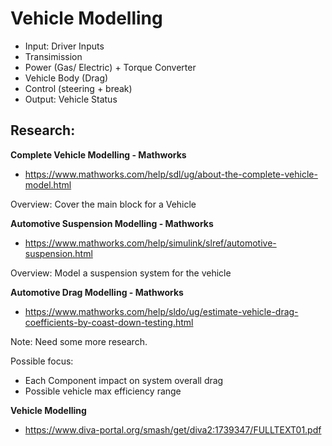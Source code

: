 # Vehicle Modelling

- Input: Driver Inputs
- Transimission
- Power (Gas/ Electric) + Torque Converter
- Vehicle Body (Drag)
- Control (steering + break)
- Output: Vehicle Status

## Research:

**Complete Vehicle Modelling - Mathworks**

- https://www.mathworks.com/help/sdl/ug/about-the-complete-vehicle-model.html

Overview: Cover the main block for a Vehicle

**Automotive Suspension Modelling - Mathworks**

- https://www.mathworks.com/help/simulink/slref/automotive-suspension.html

Overview: Model a suspension system for the vehicle

**Automotive Drag Modelling - Mathworks**

- https://www.mathworks.com/help/sldo/ug/estimate-vehicle-drag-coefficients-by-coast-down-testing.html

Note: Need some more research.

Possible focus:

- Each Component impact on system overall drag
- Possible vehicle max efficiency range

**Vehicle Modelling**

- https://www.diva-portal.org/smash/get/diva2:1739347/FULLTEXT01.pdf



